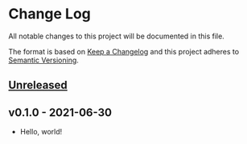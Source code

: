 # Change Log

All notable changes to this project will be documented in this file.

The format is based on [Keep a Changelog](https://keepachangelog.com/)
and this project adheres to [Semantic Versioning](https://semver.org/).

## [Unreleased]

## v0.1.0 - 2021-06-30

- Hello, world!

[Unreleased]: https://github.com/beyondstorage/go-community/compare/v1.0.0...HEAD
